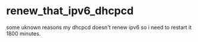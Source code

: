 # renew_that_ipv6_dhcpcd
some uknown reasons my  dhcpcd doesn't renew ipv6 so i need to restart it 1800 minutes.
